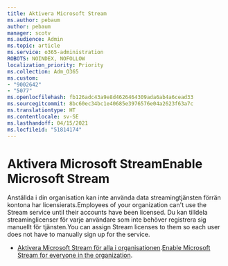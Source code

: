 ```yaml
---
title: Aktivera Microsoft Stream
ms.author: pebaum
author: pebaum
manager: scotv
ms.audience: Admin
ms.topic: article
ms.service: o365-administration
ROBOTS: NOINDEX, NOFOLLOW
localization_priority: Priority
ms.collection: Adm_O365
ms.custom:
- "9002642"
- "5077"
ms.openlocfilehash: fb126adc43a9e8d4626464309ada6ab4a6cead33
ms.sourcegitcommit: 8bc60ec34bc1e40685e3976576e04a2623f63a7c
ms.translationtype: HT
ms.contentlocale: sv-SE
ms.lasthandoff: 04/15/2021
ms.locfileid: "51814174"
---
```

# <a name="enable-microsoft-stream"></a><span data-ttu-id="7dd4a-102">Aktivera Microsoft Stream</span><span class="sxs-lookup"><span data-stu-id="7dd4a-102">Enable Microsoft Stream</span></span>

<span data-ttu-id="7dd4a-103">Anställda i din organisation kan inte använda data streamingtjänsten förrän kontona har licensierats.</span><span class="sxs-lookup"><span data-stu-id="7dd4a-103">Employees of your organization can't use the Stream service until their accounts have been licensed.</span></span> <span data-ttu-id="7dd4a-104">Du kan tilldela streaminglicenser för varje användare som inte behöver registrera sig manuellt för tjänsten.</span><span class="sxs-lookup"><span data-stu-id="7dd4a-104">You can assign Stream licenses to them so each user does not have to manually sign up for the service.</span></span>

- <span data-ttu-id="7dd4a-105">[Aktivera Microsoft Stream för alla i organisationen](https://docs.microsoft.com/stream/assign-user-licenses).</span><span class="sxs-lookup"><span data-stu-id="7dd4a-105">[Enable Microsoft Stream for everyone in the organization](https://docs.microsoft.com/stream/assign-user-licenses).</span></span>
